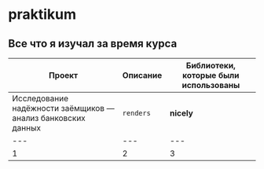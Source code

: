 # praktikum
## Все что я изучал за время курса

Проект | Описание | Библиотеки, которые были использованы
--- | --- | ---
 Исследование надёжности заёмщиков — анализ банковских данных| `renders` | **nicely**
--- | --- | ---
1 | 2 | 3